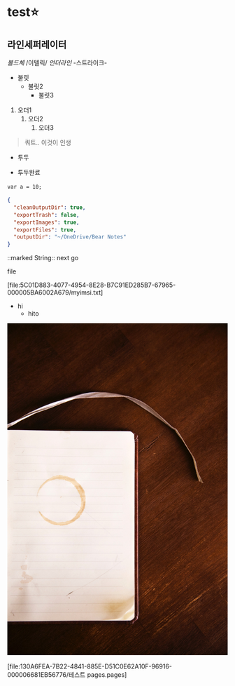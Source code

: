 # test⭐️
라인세퍼레이터
---
*볼드체*
/이텔릭/
_언더라인_
-스트라이크-
* 불릿
	* 불릿2
		* 불릿3

1. 오더1
	1. 오더2
		1. 오더3

> 쿼트.. 이것이 인생

- 투두
+ 투두완료

`var a = 10;`


```json
{
  "cleanOutputDir": true,
  "exportTrash": false,
  "exportImages": true,
  "exportFiles": true,
  "outputDir": "~/OneDrive/Bear Notes"
}
```


::marked String:: next go

file

[file:5C01D883-4077-4954-8E28-B7C91ED285B7-67965-000005BA6002A679/myimsi.txt]

<!-- #mine/test -->

- hi
	- hito


![](BearImages/73AC1E76-8A84-4A63-93B8-8895E516759F-96916-00000667B1201C1C/markus-spiske-jGbC-FPO4pk-unsplash.jpg)


[file:130A6FEA-7B22-4841-885E-D51C0E62A10F-96916-000006681EB56776/테스트 pages.pages]

<!-- {BearID:C026DB37-57BB-4D63-B26D-BF8F5AD21A84-67965-000005B4CA4ACA15} -->
